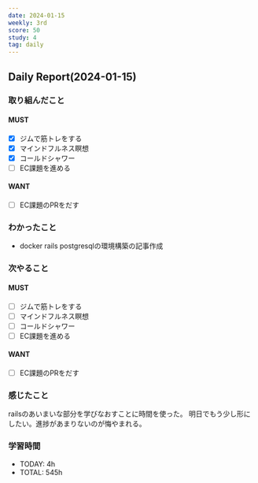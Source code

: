 ```yaml
---
date: 2024-01-15
weekly: 3rd
score: 50
study: 4
tag: daily
---
```

## Daily Report(2024-01-15)
### 取り組んだこと
#### MUST
- [x] ジムで筋トレをする
- [x] マインドフルネス瞑想
- [x] コールドシャワー
- [ ] EC課題を進める
#### WANT
- [ ] EC課題のPRをだす
### わかったこと
- docker rails postgresqlの環境構築の記事作成
### 次やること
#### MUST
- [ ] ジムで筋トレをする
- [ ] マインドフルネス瞑想
- [ ] コールドシャワー
- [ ] EC課題を進める
#### WANT
- [ ] EC課題のPRをだす
### 感じたこと
railsのあいまいな部分を学びなおすことに時間を使った。
明日でもう少し形にしたい。進捗があまりないのが悔やまれる。
### 学習時間
- TODAY: 4h
- TOTAL: 545h
